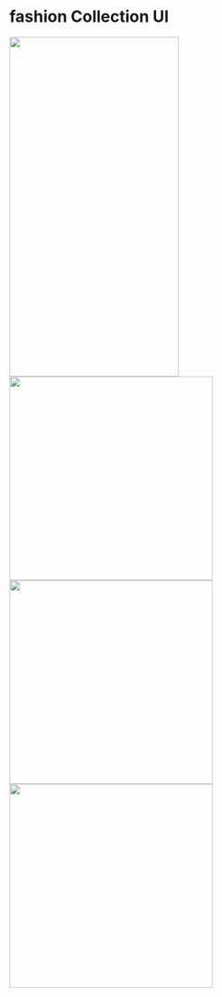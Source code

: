 # fashion Collection UI


<img src = "https://user-images.githubusercontent.com/97513422/150637162-eb45b6df-862d-4c90-8f6c-06d9a59816ba.jpeg" width="300" height="600">
<img src ="https://user-images.githubusercontent.com/97513422/150637982-ea6d8a89-8e59-4044-8169-28f6915bf751.jpeg" width=360 ,height =640>
<img src = "https://user-images.githubusercontent.com/97513422/150637985-c7a58d0d-b2be-447b-b206-e9bd94d79b76.jpeg" width=360 ,height =640>
<img src = "https://user-images.githubusercontent.com/97513422/150637984-a89c49a5-3f2f-474f-9a78-db130818f2bc.jpeg" width=360 ,height =640>
